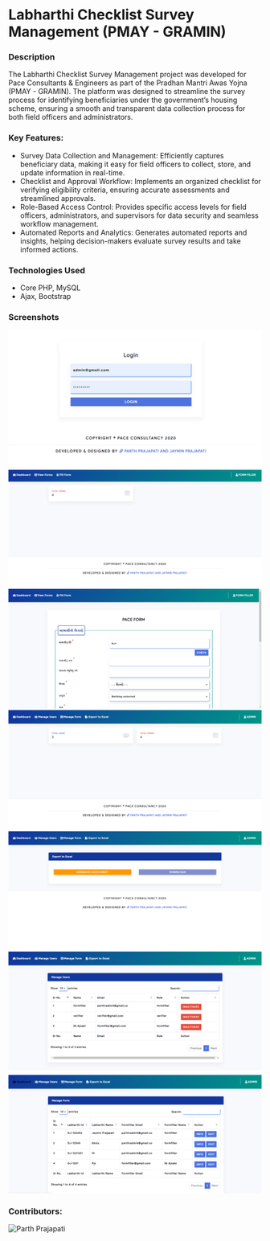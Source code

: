 # Labharthi Checklist Survey Management (PMAY - GRAMIN)

### Description
The Labharthi Checklist Survey Management project was developed for Pace Consultants & Engineers as part of the Pradhan Mantri Awas Yojna (PMAY - GRAMIN). The platform was designed to streamline the survey process for identifying beneficiaries under the government’s housing scheme, ensuring a smooth and transparent data collection process for both field officers and administrators.

### Key Features:
- Survey Data Collection and Management: Efficiently captures beneficiary data, making it easy for field officers to collect, store, and update information in real-time.
- Checklist and Approval Workflow: Implements an organized checklist for verifying eligibility criteria, ensuring accurate assessments and streamlined approvals.
- Role-Based Access Control: Provides specific access levels for field officers, administrators, and supervisors for data security and seamless workflow management.
- Automated Reports and Analytics: Generates automated reports and insights, helping decision-makers evaluate survey results and take informed actions.


### Technologies Used
- Core PHP, MySQL
- Ajax, Bootstrap


### Screenshots
![Sign in](./Login.png)
![Form Filler Dashboard](./FormFillerDashboard.png)
![Form Filling](./FillingForm.png)
![Admin Dashboard](./AdminDashboard.png)
![Generate Report](./ExportExcel.png)
![Manage Users](./ManageUsers.png)
![Manage Forms](./ManageForms.png)


### Contributors:
![Parth Prajapati](https://www.linkedin.com/in/parth-prajapati-5a7000185)






